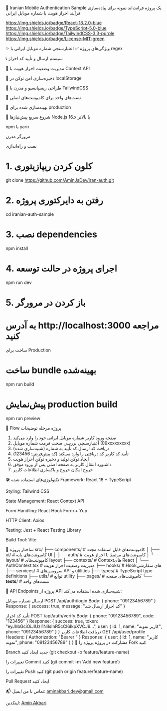 🔐 Iranian Mobile Authentication Sample
یک پروژه فرانت‌اند نمونه برای پیاده‌سازی فرآیند احراز هویت با شماره موبایل ایرانی

https://img.shields.io/badge/React-18.2.0-blue
https://img.shields.io/badge/TypeScript-5.0-blue
https://img.shields.io/badge/TailwindCSS-3.3-purple
https://img.shields.io/badge/License-MIT-green

✨ ویژگی‌های پروژه
✅ اعتبارسنجی شماره موبایل ایرانی با regex

📞 سیستم ارسال و تأیید کد احراز

🔐 مدیریت وضعیت احراز هویت با Context API

💾 ذخیره‌سازی امن توکن در localStorage

🎨 طراحی ریسپانسیو و مدرن با TailwindCSS

🧪 تست‌های واحد برای کامپوننت‌های اصلی

🚀 بهینه‌سازی شده برای production

🚀 شروع سریع
پیش‌نیازها
Node.js 16.x یا بالاتر

npm یا yarn

مرورگر مدرن

نصب و راه‌اندازی
# 1. کلون کردن ریپازیتوری
git clone https://github.com/AminJsDev/iran-auth.git

# 2. رفتن به دایرکتوری پروژه
cd iranian-auth-sample

# 3. نصب dependencies
npm install

# 4. اجرای پروژه در حالت توسعه
npm run dev

# 5. باز کردن در مرورگر
# به آدرس http://localhost:3000 مراجعه کنید

ساخت برای Production
# ساخت bundle بهینه‌شده
npm run build

# پیش‌نمایش production build
npm run preview

📱 Flow پروژه
مرحله	توضیحات
1. صفحه ورود	کاربر شماره موبایل ایرانی خود را وارد می‌کند
2. اعتبارسنجی	بررسی صحت فرمت شماره موبایل (09xxxxxxxxx)
3. دریافت کد	ارسال کد تأیید به شماره (شبیه‌سازی شده)
4. تأیید کد	کاربر کد دریافتی را وارد می‌کند (کد پیش‌فرض: 123456)
5. ایجاد توکن	تولید و ذخیره توکن احراز هویت
6. داشبورد	انتقال کاربر به صفحه اصلی پس از ورود موفق
7. خروج	امکان خروج و پاکسازی اطلاعات کاربر


🛠️ تکنولوژی‌های استفاده شده
Framework: React 18 + TypeScript

Styling: Tailwind CSS

State Management: React Context API

Form Handling: React Hook Form + Yup

HTTP Client: Axios

Testing: Jest + React Testing Library

Build Tool: Vite

📁 ساختار پروژه
src/
├── components/          # کامپوننت‌های قابل استفاده مجدد
│   ├── ui/             # کامپوننت‌های پایه UI
│   ├── auth/           # کامپوننت‌های مرتبط با احراز هویت
│   └── layout/         # کامپوننت‌های layout
├── contexts/           # Contextهای React
│   └── AuthContext.tsx # مدیریت وضعیت احراز هویت
├── hooks/              # Hookهای سفارشی
├── services/           # سرویس‌های API و utilities
├── types/              # TypeScript type definitions
├── utils/              # توابع utility
├── pages/              # کامپوننت‌های صفحه
└── __tests__/          # تست‌های واحد

🔌 API Endpoints
پروژه از API شبیه‌سازی شده استفاده می‌کند:

ارسال شماره موبایل
POST /api/auth/login
Body: { phone: "09123456789" }
Response: { success: true, message: "کد احراز ارسال شد" }

تأیید کد احراز
POST /api/auth/verify
Body: { phone: "09123456789", code: "123456" }
Response: { 
  success: true, 
  token: "eyJhbGciOiJIUzI1NiIsInR5cCI6IkpXVCJ9...", 
  user: { 
    id: 1, 
    name: "کاربر نمونه", 
    phone: "09123456789" 
  }
}
دریافت اطلاعات کاربر
GET /api/user/profile
Headers: { Authorization: "Bearer <token>" }
Response: { 
  user: { 
    id: 1, 
    name: "کاربر نمونه", 
    phone: "09123456789" 
  }
}
🤝 مشارکت در پروژه
پروژه را Fork کنید

Branch جدید ایجاد کنید (git checkout -b feature/feature-name)

تغییرات را Commit کنید (git commit -m 'Add new feature')

تغییرات را Push کنید (git push origin feature/feature-name)

Pull Request ایجاد کنید




📬 تماس با من
ایمیل: aminakbari.dev@gmail.com

لینکدین: [Amin Akbari](https://www.linkedin.com/in/aminjsdev/)
